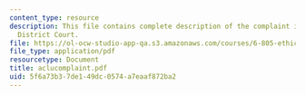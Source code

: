 ```yaml
---
content_type: resource
description: This file contains complete description of the complaint in United States
  District Court.
file: https://ol-ocw-studio-app-qa.s3.amazonaws.com/courses/6-805-ethics-and-the-law-on-the-electronic-frontier-fall-2005/5f6a73b37de149dc0574a7eaaf872ba2_aclucomplaint.pdf
file_type: application/pdf
resourcetype: Document
title: aclucomplaint.pdf
uid: 5f6a73b3-7de1-49dc-0574-a7eaaf872ba2
---
```


